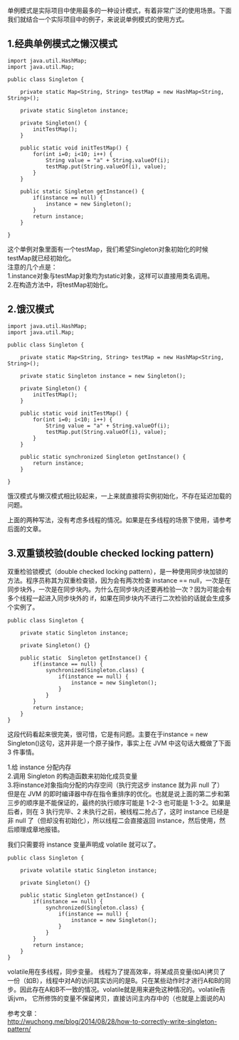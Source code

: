 单例模式是实际项目中使用最多的一种设计模式，有着非常广泛的使用场景。下面我们就结合一个实际项目中的例子，来说说单例模式的使用方式。  

## 1.经典单例模式之懒汉模式

```
import java.util.HashMap;
import java.util.Map;

public class Singleton {

    private static Map<String, String> testMap = new HashMap<String, String>();

    private static Singleton instance;

    private Singleton() {
        initTestMap();
    }

    public static void initTestMap() {
        for(int i=0; i<10; i++) {
            String value = "a" + String.valueOf(i);
            testMap.put(String.valueOf(i), value);
        }
    }

    public static Singleton getInstance() {
        if(instance == null) {
            instance = new Singleton();
        }
        return instance;
    }

}

```  

这个单例对象里面有一个testMap，我们希望Singleton对象初始化的时候testMap就已经初始化。  
注意的几个点是：  
1.instance对象与testMap对象均为static对象，这样可以直接用类名调用。  
2.在构造方法中，将testMap初始化。  

## 2.饿汉模式

```
import java.util.HashMap;
import java.util.Map;

public class Singleton {

    private static Map<String, String> testMap = new HashMap<String, String>();

    private static Singleton instance = new Singleton();

    private Singleton() {
        initTestMap();
    }

    public static void initTestMap() {
        for(int i=0; i<10; i++) {
            String value = "a" + String.valueOf(i);
            testMap.put(String.valueOf(i), value);
        }
    }

    public static synchronized Singleton getInstance() {
        return instance;
    }

}
```  

饿汉模式与懒汉模式相比较起来，一上来就直接将实例初始化，不存在延迟加载的问题。  

上面的两种写法，没有考虑多线程的情况。如果是在多线程的场景下使用，请参考后面的文章。  

## 3.双重锁校验(double checked locking pattern)
双重检验锁模式（double checked locking pattern），是一种使用同步块加锁的方法。程序员称其为双重检查锁，因为会有两次检查 instance == null，一次是在同步块外，一次是在同步块内。为什么在同步块内还要再检验一次？因为可能会有多个线程一起进入同步块外的 if，如果在同步块内不进行二次检验的话就会生成多个实例了。  

```
public class Singleton {

    private static Singleton instance;

    private Singleton() {}

    public static  Singleton getInstance() {
        if(instance == null) {
            synchronized(Singleton.class) {
                if(instance == null) {
                    instance = new Singleton();
                }
            }
        }
        return instance;
    }
}
```  

这段代码看起来很完美，很可惜，它是有问题。主要在于instance = new Singleton()这句，这并非是一个原子操作，事实上在 JVM 中这句话大概做了下面 3 件事情。  

1.给 instance 分配内存  
2.调用 Singleton 的构造函数来初始化成员变量  
3.将instance对象指向分配的内存空间（执行完这步 instance 就为非 null 了）  
但是在 JVM 的即时编译器中存在指令重排序的优化。也就是说上面的第二步和第三步的顺序是不能保证的，最终的执行顺序可能是 1-2-3 也可能是 1-3-2。如果是后者，则在 3 执行完毕、2 未执行之前，被线程二抢占了，这时 instance 已经是非 null 了（但却没有初始化），所以线程二会直接返回 instance，然后使用，然后顺理成章地报错。  

我们只需要将 instance 变量声明成 volatile 就可以了。  

```
public class Singleton {

    private volatile static Singleton instance;

    private Singleton() {}

    public static Singleton getInstance() {
        if(instance == null) {
            synchronized(Singleton.class) {
                if(instance == null) {
                    instance = new Singleton();
                }
            }
        }
        return instance;
    }
}
```  

volatile用在多线程，同步变量。 线程为了提高效率，将某成员变量(如A)拷贝了一份（如B），线程中对A的访问其实访问的是B。只在某些动作时才进行A和B的同步。因此存在A和B不一致的情况。volatile就是用来避免这种情况的。volatile告诉jvm， 它所修饰的变量不保留拷贝，直接访问主内存中的（也就是上面说的A)   

参考文章：  
http://wuchong.me/blog/2014/08/28/how-to-correctly-write-singleton-pattern/